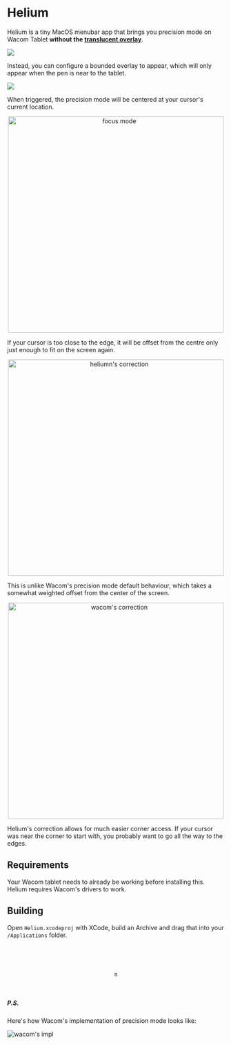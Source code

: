 # Helium

Helium is a tiny MacOS menubar app that brings you precision mode on
Wacom Tablet **without the [translucent overlay](#ps)**.

<img src="https://user-images.githubusercontent.com/10664455/230542301-fa1971e3-8333-4d07-ad85-e742721666f1.png">

Instead, you can configure a bounded overlay to appear, which will
only appear when the pen is near to the tablet.

<img src="https://user-images.githubusercontent.com/10664455/230542734-3cf722d6-8152-4ba2-adca-8ab73bc02889.png">

When triggered, the precision mode will be centered at your cursor's
current location.

<p align="center">
  <img alt="focus mode" src="https://user-images.githubusercontent.com/10664455/230080680-3fc0f892-4050-49eb-907f-17b67900a4ab.png" width="500px">
</p>

If your cursor is too close to the edge, it will be offset from the
centre only just enough to fit on the screen again.

<p align="center">
  <img alt="heliumn's correction" src="https://user-images.githubusercontent.com/10664455/230081231-80d6e545-d2f5-407b-80fd-55e8bf18308d.png" width="500px">
</p>

This is unlike Wacom's precision mode default behaviour, which takes a
somewhat weighted offset from the center of the screen.

<p align="center">
  <img alt="wacom's correction" src="https://user-images.githubusercontent.com/10664455/230080640-fb285013-9a32-4f2f-b3d3-d44b0ae3b9f0.png" width="500px">
</p>

Helium's correction allows for much easier corner access. If your
cursor was near the corner to start with, you probably want to go all
the way to the edges.

## Requirements

Your Wacom tablet needs to already be working before installing this.
Helium requires Wacom's drivers to work.

## Building

Open `Helium.xcodeproj` with XCode, build an Archive and drag that
into your `/Applications` folder.

<p align="center">⠀</p>
<p align="center">⠀</p>
<p align="center"><code>π</code></p>
<p align="center">⠀</p>

##### P.S.

Here's how Wacom's implementation of precision mode looks like:

<img alt="wacom's impl" src="https://user-images.githubusercontent.com/10664455/230082390-7bcf5508-cbe6-4d79-9cab-25916b3900d1.png">
